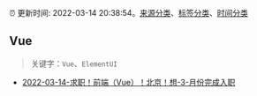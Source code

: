 :alarm_clock: 更新时间: 2022-03-14 20:38:54。[来源分类](../README.md)、[标签分类](../TAGS.md)、[时间分类](../TIMELINE.md)

## Vue


> 关键字：`Vue`、`ElementUI`



- [2022-03-14-求职！前端（Vue）！北京！想-3-月份完成入职](https://www.v2ex.com/t/840329) 